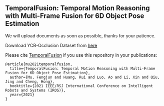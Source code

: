 ## TemporalFusion: Temporal Motion Reasoning with Multi-Frame Fusion for 6D Object Pose Estimation

We will upload documents as soon as possible, thanks for your patience.

Download YCB-Occlusion Dataset from [here](https://drive.google.com/file/d/1ZNL-_av4fXz1YX3hJMeISbAvWYBFx1Jn/view?usp=sharing)

Please cite [TemporalFusion](https://github.com/mufengjun260/TemporalFusion21) if you use this repository in your publications:
```
@article{mu2021temporalfusion,
  title={TemporalFusion: Temporal Motion Reasoning with Multi-Frame Fusion for 6D Object Pose Estimation},
  author={Mu, Fengjun and Huang, Rui and Luo, Ao and Li, Xin and Qiu, Jing and Cheng, Hong},
  booktitle={2021 IEEE/RSJ International Conference on Intelligent Robots and Systems (IROS)},
  year={2021}
}
```

